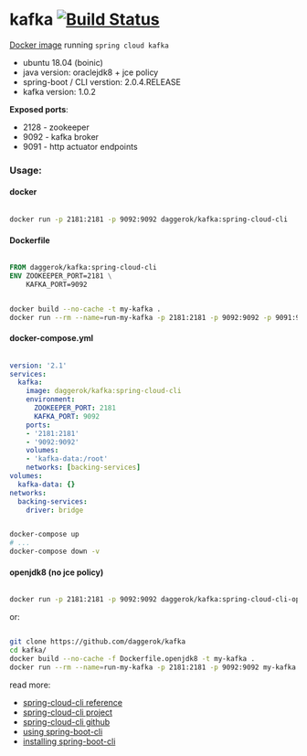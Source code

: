 # kafka [![Build Status](https://travis-ci.org/daggerok/kafka.svg?branch=master)](https://travis-ci.org/daggerok/kafka)
[Docker image](https://hub.docker.com/r/daggerok/kafka/) running `spring cloud kafka`

- ubuntu 18.04 (boinic)
- java version: oraclejdk8 + jce policy
- spring-boot / CLI verstion: 2.0.4.RELEASE
- kafka version: 1.0.2

**Exposed ports**:

- 2128 - zookeeper
- 9092 - kafka broker
- 9091 - http actuator endpoints

### Usage:

#### docker

```bash

docker run -p 2181:2181 -p 9092:9092 daggerok/kafka:spring-cloud-cli

```

#### Dockerfile

```dockerfile

FROM daggerok/kafka:spring-cloud-cli
ENV ZOOKEEPER_PORT=2181 \
    KAFKA_PORT=9092

```

```bash

docker build --no-cache -t my-kafka .
docker run --rm --name=run-my-kafka -p 2181:2181 -p 9092:9092 -p 9091:9091 my-kafka

```

#### docker-compose.yml

```yaml

version: '2.1'
services:
  kafka:
    image: daggerok/kafka:spring-cloud-cli
    environment:
      ZOOKEEPER_PORT: 2181
      KAFKA_PORT: 9092
    ports:
    - '2181:2181'
    - '9092:9092'
    volumes:
    - 'kafka-data:/root'
    networks: [backing-services]
volumes:
  kafka-data: {}
networks:
  backing-services:
    driver: bridge

```

```bash

docker-compose up
# ...
docker-compose down -v

```

#### openjdk8 (no jce policy)

```bash

docker run -p 2181:2181 -p 9092:9092 daggerok/kafka:spring-cloud-cli-openjdk8

```

or:

```bash

git clone https://github.com/daggerok/kafka
cd kafka/
docker build --no-cache -f Dockerfile.openjdk8 -t my-kafka .
docker run --rm --name=run-my-kafka -p 2181:2181 -p 9092:9092 my-kafka

```

read more:

- [spring-cloud-cli reference](http://cloud.spring.io/spring-cloud-static/spring-cloud-cli/1.4.0.RELEASE/single/spring-cloud-cli.html)
- [spring-cloud-cli project](https://cloud.spring.io/spring-cloud-cli/)
- [spring-cloud-cli github](https://github.com/spring-cloud/spring-cloud-cli/tree/master/docs/src/main/asciidoc)
- [using spring-boot-cli](https://docs.spring.io/spring-boot/docs/current/reference/html/cli-using-the-cli.html)
- [installing spring-boot-cli](https://docs.spring.io/spring-boot/docs/current/reference/html/getting-started-installing-spring-boot.html)
